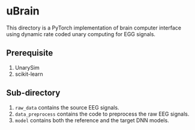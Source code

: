 # uBrain
This directory is a PyTorch implementation of brain computer interface using dynamic rate coded unary computing for EGG signals.

## Prerequisite
1. UnarySim
2. scikit-learn

## Sub-directory
1. ```raw_data``` contains the source EEG signals.
2. ```data_preprocess``` contains the code to preprocess the raw EEG signals.
3. ```model``` contains both the reference and the target DNN models.